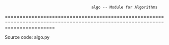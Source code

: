                                           algo -- Module for Algorithms
=============================================================================================================================

Source code: algo.py


